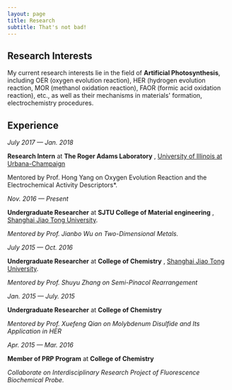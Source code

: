 ```yaml
---
layout: page
title: Research
subtitle: That's not bad!
---
```


## Research Interests 

My current research interests lie in the field of **Artificial Photosynthesis**, including OER (oxygen evolution reaction), HER (hydrogen evolution reaction, MOR (methanol oxidation reaction), FAOR (formic acid oxidation reaction), etc., as well as their mechanisms in materials' formation, electrochemistry procedures.

## Experience

*July 2017 — Jan. 2018*

**Research Intern** at **The Roger Adams Laboratory** , [University of Illinois at Urbana-Champaign](http://illinois.edu/)

Mentored by Prof. Hong Yang on Oxygen Evolution Reaction and the Electrochemical Activity Descriptors*.



*Nov. 2016 — Present*

**Undergraduate Researcher** at **SJTU College of Material engineering** , [Shanghai Jiao Tong University](http://en.sjtu.edu.cn/).

*Mentored by Prof. Jianbo Wu on Two-Dimensional Metals.*



*July 2015 — Oct. 2016*

**Undergraduate Researcher** at **College of Chemistry** , [Shanghai Jiao Tong University](http://en.sjtu.edu.cn/). 

*Mentored by Prof. Shuyu Zhang on Semi-Pinacol Rearrangement*



*Jan. 2015 — July. 2015*

**Undergraduate Researcher** at **College of Chemistry**

*Mentored by Prof. Xuefeng Qian on Molybdenum Disulfide and Its Application in HER*



*Apr. 2015 — Mar. 2016*

**Member of PRP Program** at **College of Chemistry**

*Collaborate on Interdisciplinary Research Project of  Fluorescence Biochemical Probe.*